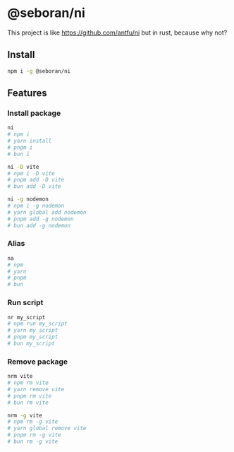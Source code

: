 # @seboran/ni

This project is like <https://github.com/antfu/ni> but in rust, because why not?

## Install

```sh
npm i -g @seboran/ni
```

## Features

### Install package

```sh
ni
# npm i
# yarn install
# pnpm i
# bun i
```

```sh
ni -D vite
# npm i -D vite
# pnpm add -D vite
# bun add -D vite
```

```sh
ni -g nodemon
# npm i -g nodemon
# yarn global add nodemon
# pnpm add -g nodemon
# bun add -g nodemon
```

### Alias

```sh
na
# npm
# yarn
# pnpm
# bun
```

### Run script

```sh
nr my_script
# npm run my_script
# yarn my_script
# pnpm my_script
# bun my_script
```

### Remove package

```sh
nrm vite
# npm rm vite
# yarn remove vite
# pnpm rm vite
# bun rm vite
```

```sh
nrm -g vite
# npm rm -g vite
# yarn global remove vite
# pnpm rm -g vite
# bun rm -g vite
```
